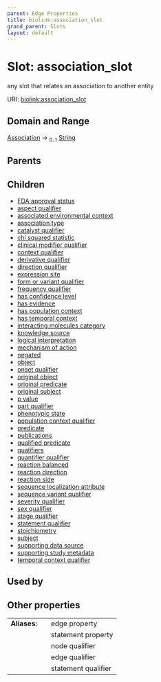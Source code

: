 ```yaml
---
parent: Edge Properties
title: biolink:association_slot
grand_parent: Slots
layout: default
---
```


# Slot: association_slot


any slot that relates an association to another entity

URI: [biolink:association_slot](https://w3id.org/biolink/vocab/association_slot)

## Domain and Range

[Association](Association.md) ->  <sub>0..1</sub> [String](types/String.md)

## Parents


## Children

 *  [FDA approval status](FDA_approval_status.md)
 *  [aspect qualifier](aspect_qualifier.md)
 *  [associated environmental context](associated_environmental_context.md)
 *  [association type](association_type.md)
 *  [catalyst qualifier](catalyst_qualifier.md)
 *  [chi squared statistic](chi_squared_statistic.md)
 *  [clinical modifier qualifier](clinical_modifier_qualifier.md)
 *  [context qualifier](context_qualifier.md)
 *  [derivative qualifier](derivative_qualifier.md)
 *  [direction qualifier](direction_qualifier.md)
 *  [expression site](expression_site.md)
 *  [form or variant qualifier](form_or_variant_qualifier.md)
 *  [frequency qualifier](frequency_qualifier.md)
 *  [has confidence level](has_confidence_level.md)
 *  [has evidence](has_evidence.md)
 *  [has population context](has_population_context.md)
 *  [has temporal context](has_temporal_context.md)
 *  [interacting molecules category](interacting_molecules_category.md)
 *  [knowledge source](knowledge_source.md)
 *  [logical interpretation](logical_interpretation.md)
 *  [mechanism of action](mechanism_of_action.md)
 *  [negated](negated.md)
 *  [object](object.md)
 *  [onset qualifier](onset_qualifier.md)
 *  [original object](original_object.md)
 *  [original predicate](original_predicate.md)
 *  [original subject](original_subject.md)
 *  [p value](p_value.md)
 *  [part qualifier](part_qualifier.md)
 *  [phenotypic state](phenotypic_state.md)
 *  [population context qualifier](population_context_qualifier.md)
 *  [predicate](predicate.md)
 *  [publications](publications.md)
 *  [qualified predicate](qualified_predicate.md)
 *  [qualifiers](qualifiers.md)
 *  [quantifier qualifier](quantifier_qualifier.md)
 *  [reaction balanced](reaction_balanced.md)
 *  [reaction direction](reaction_direction.md)
 *  [reaction side](reaction_side.md)
 *  [sequence localization attribute](sequence_localization_attribute.md)
 *  [sequence variant qualifier](sequence_variant_qualifier.md)
 *  [severity qualifier](severity_qualifier.md)
 *  [sex qualifier](sex_qualifier.md)
 *  [stage qualifier](stage_qualifier.md)
 *  [statement qualifier](statement_qualifier.md)
 *  [stoichiometry](stoichiometry.md)
 *  [subject](subject.md)
 *  [supporting data source](supporting_data_source.md)
 *  [supporting study metadata](supporting_study_metadata.md)
 *  [temporal context qualifier](temporal_context_qualifier.md)

## Used by


## Other properties

|  |  |  |
| --- | --- | --- |
| **Aliases:** | | edge property |
|  | | statement property |
|  | | node qualifier |
|  | | edge qualifier |
|  | | statement qualifier |

